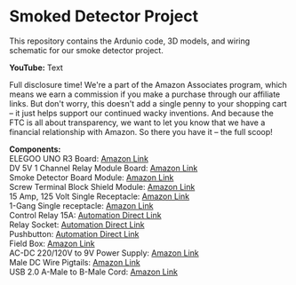# Smoked Detector Project
This repository contains the Ardunio code, 3D models, and wiring schematic for our smoke detector project.

**YouTube:** Text 


Full disclosure time! We're a part of the Amazon Associates program, which means we earn a commission if you make a purchase through our affiliate links. But don't worry, this doesn't add a single penny to your shopping cart – it just helps support our continued wacky inventions. And because the FTC is all about transparency, we want to let you know that we have a financial relationship with Amazon. So there you have it – the full scoop!

**Components:**</br>
ELEGOO UNO R3 Board: [Amazon Link](https://amzn.to/3Yrktj8)</br>
DV 5V 1 Channel Relay Module Board: [Amazon Link](https://amzn.to/3jSvR8Q)</br>
Smoke Detector Board Module: [Amazon Link](https://amzn.to/3S8S3Zf)</br>
Screw Terminal Block Shield Module: [Amazon Link](https://amzn.to/3HUIisL)</br>
15 Amp, 125 Volt Single Receptacle: [Amazon Link](https://amzn.to/3HWzlz0)</br>
1-Gang Single receptacle: [Amazon Link](https://amzn.to/3ljRPSr)</br>
Control Relay 15A: [Automation Direct Link](https://www.automationdirect.com/adc/shopping/catalog/relays_-z-_timers/electro-mechanical_relays/782-2c-120a)</br>
Relay Socket: [Automation Direct Link](https://www.automationdirect.com/adc/shopping/catalog/relays_-z-_timers/relay_-a-_timer_sockets/782-2c-skt)</br>
Pushbutton: [Automation Direct Link](https://www.automationdirect.com/adc/shopping/catalog/pushbuttons_-z-_switches_-z-_indicators/pushbuttons/gcx1111)</br>
Field Box: [Amazon Link](https://amzn.to/3IfM40b)</br>
AC-DC 220/120V to 9V Power Supply: [Amazon Link](https://amzn.to/3HYe8Fb)</br>
Male DC Wire Pigtails: [Amazon Link](https://amzn.to/3jL6IwZ)</br>
USB 2.0 A-Male to B-Male Cord: [Amazon Link](https://amzn.to/3XptMyW)</br>
